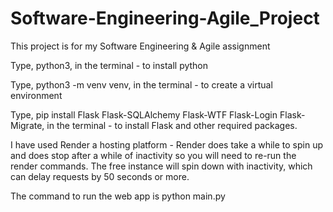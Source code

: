# Software-Engineering-Agile_Project
This project is for my Software Engineering &amp; Agile assignment

Type, python3, in the terminal - to install python

Type, python3 -m venv venv, in the terminal - to create a virtual environment

Type, pip install Flask Flask-SQLAlchemy Flask-WTF Flask-Login Flask-Migrate, in the terminal - to install Flask and other required packages.

I have used Render a hosting platform - Render does take a while to spin up and does stop after a while of inactivity so you will need to re-run the render commands. The free instance will spin down with inactivity, which can delay requests by 50 seconds or more.

The command to run the web app is python main.py